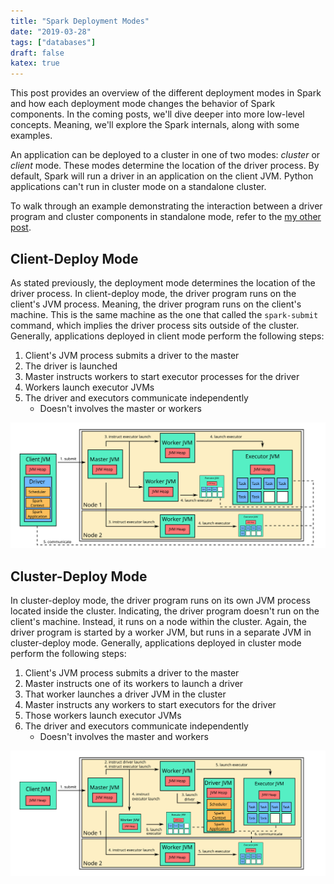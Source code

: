 ```yaml
---
title: "Spark Deployment Modes"
date: "2019-03-28"
tags: ["databases"]
draft: false
katex: true
---
```


This post provides an overview of the different deployment modes in Spark and how each deployment mode changes the behavior of Spark components. In the coming posts, we'll dive deeper into more low-level concepts. Meaning, we'll explore the Spark internals, along with some examples.

An application can be deployed to a cluster in one of two modes: *cluster* or *client* mode. These modes determine the location of the driver process. By default, Spark will run a driver in an application on the client JVM. Python applications can't run in cluster mode on a standalone cluster.

To walk through an example demonstrating the interaction between a driver program and cluster components in standalone mode, refer to the [my other post](/blog/spark-standalone/).

## Client-Deploy Mode
As stated previously, the deployment mode determines the location of the driver process. In client-deploy mode, the driver program runs on the client's JVM process. Meaning, the driver program runs on the client's machine. This is the same machine as the one that called the `spark-submit` command, which implies the driver process sits outside of the cluster. Generally, applications deployed in client mode perform the following steps:
1. Client's JVM process submits a driver to the master
2. The driver is launched
3. Master instructs workers to start executor processes for the driver
4. Workers launch executor JVMs
5. The driver and executors communicate independently
	- Doesn't involves the master or workers

![standaloneclient](../img/standalone-client.svg)

## Cluster-Deploy Mode
In cluster-deploy mode, the driver program runs on its own JVM process located inside the cluster. Indicating, the driver program doesn't run on the client's machine. Instead, it runs on a node within the cluster. Again, the driver program is started by a worker JVM, but runs in a separate JVM in cluster-deploy mode. Generally, applications deployed in cluster mode perform the following steps:
1. Client's JVM process submits a driver to the master
2. Master instructs one of its workers to launch a driver
3. That worker launches a driver JVM in the cluster
4. Master instructs any workers to start executors for the driver
5. Those workers launch executor JVMs
6. The driver and executors communicate independently
	- Doesn't involves the master and workers

![standalonecluster](../img/standalone-cluster.svg)
